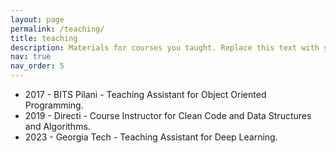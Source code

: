 ```yaml
---
layout: page
permalink: /teaching/
title: teaching
description: Materials for courses you taught. Replace this text with your description.
nav: true
nav_order: 5
---
```



* 2017 - BITS Pilani - Teaching Assistant for Object Oriented Programming.
* 2019 - Directi - Course Instructor for Clean Code and Data Structures and Algorithms.
* 2023 - Georgia Tech - Teaching Assistant for Deep Learning.